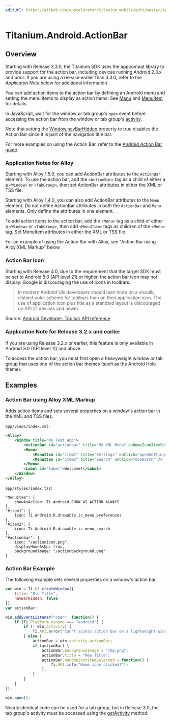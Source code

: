 ```yaml
---
editUrl: https://github.com/appcelerator/titanium_mobile/edit/master/apidoc/Titanium/Android/ActionBar.yml
---
```

# Titanium.Android.ActionBar

<TypeHeader/>

## Overview

Starting with Release 3.3.0, the Titanium SDK uses the appcompat library to provide support for
the action bar, including devices running Android 2.3.x and prior. If you are using a release earlier
than 3.3.0, refer to the _Applicaton Note_ below for additional information.

You can add action items to the action bar by defining an Android menu and setting the
menu items to display as action items. See [Menu](Titanium.Android.Menu) and
[MenuItem](Titanium.Android.MenuItem) for details.

In JavaScript, wait for the window or tab group's `open` event before accessing
the action bar from the window or tab group's [activity](Titanium.Android.Activity).

Note that setting the [Window.navBarHidden](Titanium.UI.Window.navBarHidden) property
to true disables the Action Bar since it is part of the navigation title bar.

For more examples on using the Action Bar, refer to the
[Android Action Bar guide](https://docs.appcelerator.com/platform/latest/#!/guide/Android_Action_Bar).

### Application Notes for Alloy

Starting with Alloy 1.5.0, you can add ActionBar attributes to the `ActionBar` element.
To use the action bar, add the `<ActionBar>` tag as a child of either a
a `<Window>` or `<TabGroup>`, then set ActionBar attributes in either the XML or TSS file.

Starting with Alloy 1.4.0, you can also add ActionBar attributes to the `Menu` element.
Do not define ActionBar attributes in both the `ActionBar` and `Menu` elements. Only define the
attributes in one element.

To add action items to the action bar, add the `<Menu>` tag as a child of either
a `<Window>` or `<TabGroup>`, then add `<MenuItem>` tags as children of the `<Menu>` tag.
Set MenuItem attributes in either the XML or TSS file.

For an example of using the Action Bar with Alloy, see "Action Bar using Alloy XML Markup" below.

### Action Bar Icon

Starting with Release 4.0, due to the requirement that the target SDK must be set to Android 5.0
(API level 21) or higher, the action bar icon may not display. Google is discouraging
the use of icons in toolbars:

> In modern Android UIs developers should lean more on a visually distinct color scheme for toolbars
> than on their application icon. The use of application icon plus title as a standard layout is
> discouraged on API 21 devices and newer.

Source: [Android Developer: Toolbar API reference](https://developer.android.com/reference/android/support/v7/widget/Toolbar.html)

### Application Note for Release 3.2.x and earlier

If you are using Release 3.2.x or earlier, this feature is only available in Android 3.0
(API level 11) and above.

To access the action bar, you must first open a heavyweight window or tab group that
uses one of the action bar themes (such as the Android Holo theme).

## Examples

### Action Bar using Alloy XML Markup

Adds action items and sets several properties on a window's action bar in the XML and TSS files.

`app/views/index.xml`:
``` xml
<Alloy>
    <Window title="My Test App">
        <ActionBar id="actionbar" title="My XML Menu" onHomeIconItemSelected="doMenuClick" />
        <Menu>
            <MenuItem id="item1" title="Settings" onClick="openSettings" />
            <MenuItem id="item2" title="Search" onClick="doSearch" />
        </Menu>
        <Label id="label">Welcome!</Label>
    </Window>
</Alloy>
```

`app/styles/index.tss`:
```
"MenuItem": {
    showAsAction: Ti.Android.SHOW_AS_ACTION_ALWAYS
},
"#item1": {
    icon: Ti.Android.R.drawable.ic_menu_preferences
},
"#item2": {
    icon: Ti.Android.R.drawable.ic_menu_search
},
"#actionbar": {
    icon: "/actionicon.png",
    displayHomeAsUp: true,
    backgroundImage: "/actionbackground.png"
}
```

### Action Bar Example

The following example sets several properties on a window's action bar.

``` js
var win = Ti.UI.createWindow({
    title: "Old Title",
    navBarHidden: false
});
var actionBar;

win.addEventListener("open", function() {
    if (Ti.Platform.osname === "android") {
        if (! win.activity) {
            Ti.API.error("Can't access action bar on a lightweight window.");
        } else {
            actionBar = win.activity.actionBar;
            if (actionBar) {
                actionBar.backgroundImage = "/bg.png";
                actionBar.title = "New Title";
                actionBar.onHomeIconItemSelected = function() {
                    Ti.API.info("Home icon clicked!");
                };
            }
        }
    }
});

win.open();
```

Nearly identical code can be used for a tab group, but in Release 3.0, the tab group's
activity must be accessed using the [getActivity](Titanium.UI.TabGroup.getActivity) method.

<ApiDocs/>
